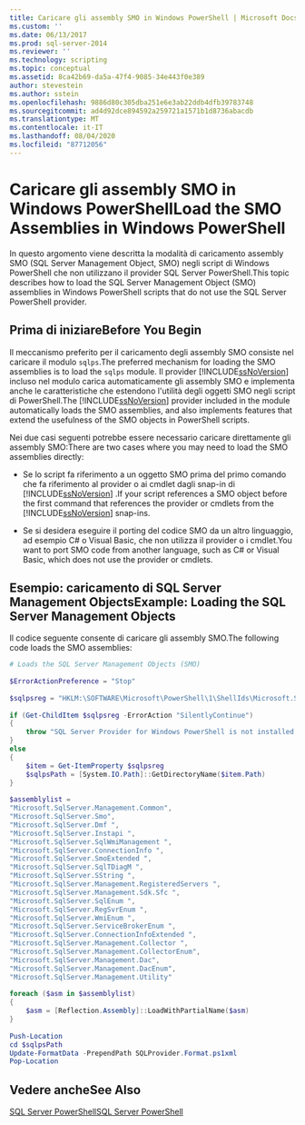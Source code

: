 ```yaml
---
title: Caricare gli assembly SMO in Windows PowerShell | Microsoft Docs
ms.custom: ''
ms.date: 06/13/2017
ms.prod: sql-server-2014
ms.reviewer: ''
ms.technology: scripting
ms.topic: conceptual
ms.assetid: 8ca42b69-da5a-47f4-9085-34e443f0e389
author: stevestein
ms.author: sstein
ms.openlocfilehash: 9886d80c305dba251e6e3ab22ddb4dfb39783748
ms.sourcegitcommit: ad4d92dce894592a259721a1571b1d8736abacdb
ms.translationtype: MT
ms.contentlocale: it-IT
ms.lasthandoff: 08/04/2020
ms.locfileid: "87712056"
---
```

# <a name="load-the-smo-assemblies-in-windows-powershell"></a><span data-ttu-id="819c2-102">Caricare gli assembly SMO in Windows PowerShell</span><span class="sxs-lookup"><span data-stu-id="819c2-102">Load the SMO Assemblies in Windows PowerShell</span></span>
  <span data-ttu-id="819c2-103">In questo argomento viene descritta la modalità di caricamento assembly SMO (SQL Server Management Object, SMO) negli script di Windows PowerShell che non utilizzano il provider SQL Server PowerShell.</span><span class="sxs-lookup"><span data-stu-id="819c2-103">This topic describes how to load the SQL Server Management Object (SMO) assemblies in Windows PowerShell scripts that do not use the SQL Server PowerShell provider.</span></span>  
  
## <a name="before-you-begin"></a><span data-ttu-id="819c2-104">Prima di iniziare</span><span class="sxs-lookup"><span data-stu-id="819c2-104">Before You Begin</span></span>  
 <span data-ttu-id="819c2-105">Il meccanismo preferito per il caricamento degli assembly SMO consiste nel caricare il modulo `sqlps`.</span><span class="sxs-lookup"><span data-stu-id="819c2-105">The preferred mechanism for loading the SMO assemblies is to load the `sqlps` module.</span></span> <span data-ttu-id="819c2-106">Il provider [!INCLUDE[ssNoVersion](../includes/ssnoversion-md.md)] incluso nel modulo carica automaticamente gli assembly SMO e implementa anche le caratteristiche che estendono l'utilità degli oggetti SMO negli script di PowerShell.</span><span class="sxs-lookup"><span data-stu-id="819c2-106">The [!INCLUDE[ssNoVersion](../includes/ssnoversion-md.md)] provider included in the module automatically loads the SMO assemblies, and also implements features that extend the usefulness of the SMO objects in PowerShell scripts.</span></span>  
  
 <span data-ttu-id="819c2-107">Nei due casi seguenti potrebbe essere necessario caricare direttamente gli assembly SMO:</span><span class="sxs-lookup"><span data-stu-id="819c2-107">There are two cases where you may need to load the SMO assemblies directly:</span></span>  
  
-   <span data-ttu-id="819c2-108">Se lo script fa riferimento a un oggetto SMO prima del primo comando che fa riferimento al provider o ai cmdlet dagli snap-in di [!INCLUDE[ssNoVersion](../includes/ssnoversion-md.md)] .</span><span class="sxs-lookup"><span data-stu-id="819c2-108">If your script references a SMO object before the first command that references the provider or cmdlets from the [!INCLUDE[ssNoVersion](../includes/ssnoversion-md.md)] snap-ins.</span></span>  
  
-   <span data-ttu-id="819c2-109">Se si desidera eseguire il porting del codice SMO da un altro linguaggio, ad esempio C# o Visual Basic, che non utilizza il provider o i cmdlet.</span><span class="sxs-lookup"><span data-stu-id="819c2-109">You want to port SMO code from another language, such as C# or Visual Basic, which does not use the provider or cmdlets.</span></span>  
  
## <a name="example-loading-the-sql-server-management-objects"></a><span data-ttu-id="819c2-110">Esempio: caricamento di SQL Server Management Objects</span><span class="sxs-lookup"><span data-stu-id="819c2-110">Example: Loading the SQL Server Management Objects</span></span>  
 <span data-ttu-id="819c2-111">Il codice seguente consente di caricare gli assembly SMO.</span><span class="sxs-lookup"><span data-stu-id="819c2-111">The following code loads the SMO assemblies:</span></span>  
  
```powershell
# Loads the SQL Server Management Objects (SMO)  
  
$ErrorActionPreference = "Stop"  
  
$sqlpsreg = "HKLM:\SOFTWARE\Microsoft\PowerShell\1\ShellIds\Microsoft.SqlServer.Management.PowerShell.sqlps"  
  
if (Get-ChildItem $sqlpsreg -ErrorAction "SilentlyContinue")  
{  
    throw "SQL Server Provider for Windows PowerShell is not installed."  
}  
else  
{  
    $item = Get-ItemProperty $sqlpsreg  
    $sqlpsPath = [System.IO.Path]::GetDirectoryName($item.Path)  
}  
  
$assemblylist =   
"Microsoft.SqlServer.Management.Common",  
"Microsoft.SqlServer.Smo",  
"Microsoft.SqlServer.Dmf ",  
"Microsoft.SqlServer.Instapi ",  
"Microsoft.SqlServer.SqlWmiManagement ",  
"Microsoft.SqlServer.ConnectionInfo ",  
"Microsoft.SqlServer.SmoExtended ",  
"Microsoft.SqlServer.SqlTDiagM ",  
"Microsoft.SqlServer.SString ",  
"Microsoft.SqlServer.Management.RegisteredServers ",  
"Microsoft.SqlServer.Management.Sdk.Sfc ",  
"Microsoft.SqlServer.SqlEnum ",  
"Microsoft.SqlServer.RegSvrEnum ",  
"Microsoft.SqlServer.WmiEnum ",  
"Microsoft.SqlServer.ServiceBrokerEnum ",  
"Microsoft.SqlServer.ConnectionInfoExtended ",  
"Microsoft.SqlServer.Management.Collector ",  
"Microsoft.SqlServer.Management.CollectorEnum",  
"Microsoft.SqlServer.Management.Dac",  
"Microsoft.SqlServer.Management.DacEnum",  
"Microsoft.SqlServer.Management.Utility"  
  
foreach ($asm in $assemblylist)  
{  
    $asm = [Reflection.Assembly]::LoadWithPartialName($asm)  
}  
  
Push-Location  
cd $sqlpsPath  
Update-FormatData -PrependPath SQLProvider.Format.ps1xml
Pop-Location  
```  
  
## <a name="see-also"></a><span data-ttu-id="819c2-112">Vedere anche</span><span class="sxs-lookup"><span data-stu-id="819c2-112">See Also</span></span>  
 [<span data-ttu-id="819c2-113">SQL Server PowerShell</span><span class="sxs-lookup"><span data-stu-id="819c2-113">SQL Server PowerShell</span></span>](sql-server-powershell.md)  
